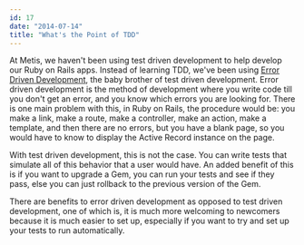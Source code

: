 ```yaml
---
id: 17
date: "2014-07-14"
title: "What's the Point of TDD"
---
```

At Metis, we haven't been using test driven development to help develop our Ruby on Rails apps. Instead of learning TDD, we've been using [Error Driven Development](http://www.halogenandtoast.com/error-driven-development), the baby brother of test driven development. Error driven development is the method of development where you write code till you don't get an error, and you know which errors you are looking for. There is one main problem with this, in Ruby on Rails, the procedure would be: you make a link, make a route, make a controller, make an action, make a template, and then there are no errors, but you have a blank page, so you would have to know to display the Active Record instance on the page.

With test driven development, this is not the case. You can write tests that simulate all of this behavior that a user would have. An added benefit of this is if you want to upgrade a Gem, you can run your tests and see if they pass, else you can just rollback to the previous version of the Gem.

There are benefits to error driven development as opposed to test driven development, one of which is, it is much more welcoming to newcomers because it is much easier to set up, especially if you want to try and set up your tests to run automatically.